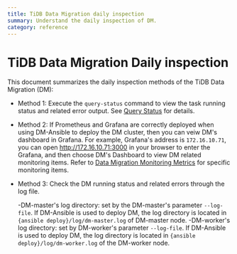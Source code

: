 ```yaml
---
title: TiDB Data Migration daily inspection
summary: Understand the daily inspection of DM.
category: reference
---
```


# TiDB Data Migration Daily inspection

This document summarizes the daily inspection methods of the TiDB Data Migration (DM):

+ Method 1: Execute the `query-status` command to view the task running status and related error output. See [Query Status](query-status.md) for details.

+ Method 2: If Prometheus and Grafana are correctly deployed when using DM-Ansible to deploy the DM cluster, then you can veiw DM's dashboard in Grafana. For example, Grafana's address is `172.16.10.71`, you can open <http://172.16.10.71:3000> in your browser to enter the Grafana, and then choose DM's Dashboard to view DM related monitoring items. Refer to [Data Migration Monitoring Metrics](monitor-a-dm-cluster.md) for specific monitoring items.

+ Method 3: Check the DM running status and related errors through the log file.

    -DM-master's log directory: set by the DM-master's parameter `--log-file`. If DM-Ansible is used to deploy DM, the log directory is located in `{ansible deploy}/log/dm-master.log` of DM-master node.
    -DM-worker's log directory: set by DM-worker's parameter `--log-file`. If DM-Ansible is used to deploy DM, the log directory is located in `{ansible deploy}/log/dm-worker.log` of the DM-worker node.